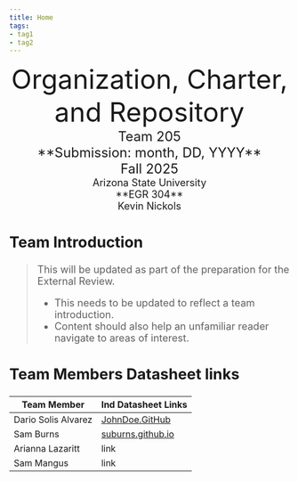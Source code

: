 ```yaml
---
title: Home
tags:
- tag1
- tag2
---
```

<center>
<font size="8">Organization, Charter, and Repository<br>
<font size="5">Team 205<br>
**Submission: month, DD, YYYY**<br>
Fall 2025<br>
<font size="4">Arizona State University<br>
**EGR 304**<br>
Kevin Nickols<br>
  

</center>

## Team Introduction
> This will be updated as part of the preparation for the External Review.<br>
>    * This needs to be updated to reflect a team introduction.<br>
>    * Content should also help an unfamiliar reader navigate to areas of interest.


## Team Members Datasheet links

| **Team Member**        |**Ind Datasheet Links** |
| ---------------------- | -----------------------|
| Dario Solis Alvarez            | [JohnDoe.GitHub](https://embedded-systems-design.github.io/EGR304DataSheetTemplate/) |
| Sam Burns              | [suburns.github.io](https://suburns05.github.io/suburns.github.io/) |
| Arianna Lazaritt               | link |
| Sam Mangus                | link |
